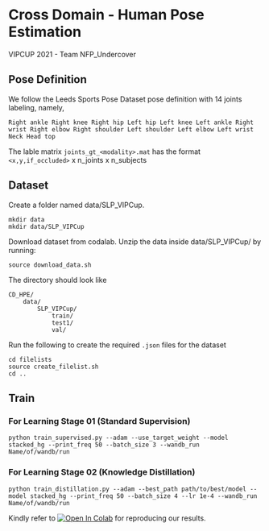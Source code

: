 # Cross Domain - Human Pose Estimation

VIPCUP 2021 - Team NFP_Undercover

## Pose Definition
We follow the Leeds Sports Pose Dataset pose definition with 14 joints labeling, namely, 

`Right ankle
Right knee
Right hip
Left hip
Left knee
Left ankle
Right wrist
Right elbow
Right shoulder
Left shoulder
Left elbow
Left wrist
Neck
Head top`

The lable matrix `joints_gt_<modality>.mat` has the format  `<x,y,if_occluded>` x n_joints x n_subjects 

## Dataset

Create a folder named data/SLP_VIPCup.
```
mkdir data
mkdir data/SLP_VIPCup
```

Download dataset from codalab. Unzip the data inside data/SLP_VIPCup/ by running:

```
source download_data.sh
```

The directory should look like

```
CD_HPE/ 
    data/
        SLP_VIPCup/ 
            train/ 
            test1/ 
            val/
```

Run the following to create the required `.json` files for the dataset

```
cd filelists
source create_filelist.sh
cd ..
```

## Train

### For Learning Stage 01 (Standard Supervision)

```
python train_supervised.py --adam --use_target_weight --model stacked_hg --print_freq 50 --batch_size 3 --wandb_run Name/of/wandb/run
```

### For Learning Stage 02 (Knowledge Distillation)

```
python train_distillation.py --adam --best_path path/to/best/model --model stacked_hg --print_freq 50 --batch_size 4 --lr 1e-4 --wandb_run Name/of/wandb/run
```

Kindly refer to [![Open In Colab](https://colab.research.google.com/assets/colab-badge.svg)](https://colab.research.google.com/github.com/MohamedAfham/CD_HPE/blob/master/Reproduce_NFP_Undercover.ipynb) for reproducing our results.
